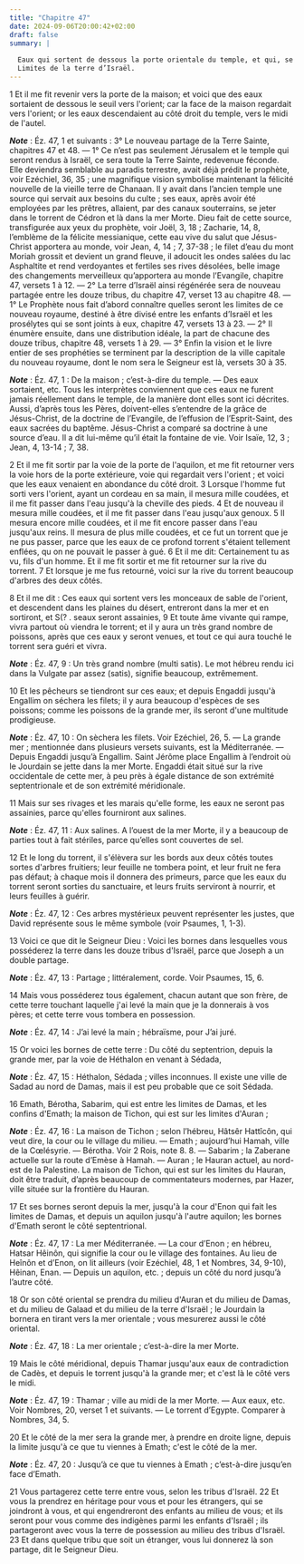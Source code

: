 ```yaml
---
title: "Chapitre 47"
date: 2024-09-06T20:00:42+02:00
draft: false
summary: |
  
  Eaux qui sortent de dessous la porte orientale du temple, et qui, se grossissant à mesure qu’elles avancent, vont se rendre dans la mer Morte dont elles assainissent les eaux.
  Limites de la terre d’Israël.
---
```



1 Et il me fit revenir vers la porte de la maison; et voici que des eaux sortaient de dessous le seuil vers l'orient; car la face de la maison regardait vers l'orient; or les eaux descendaient au côté droit du temple, vers le midi de l'autel.

***Note*** :  Éz. 47, 1 et suivants : 3° Le nouveau partage de la Terre Sainte, chapitres 47 et 48. ― 1° Ce n’est pas seulement Jérusalem et le temple qui seront rendus à Israël, ce sera toute la Terre Sainte, redevenue féconde. Elle deviendra semblable au paradis terrestre, avait déjà prédit le prophète, voir Ezéchiel, 36, 35 ; une magnifique vision symbolise maintenant la félicité nouvelle de la vieille terre de Chanaan. Il y avait dans l’ancien temple une source qui servait aux besoins du culte ; ses eaux, après avoir été employées par les prêtres, allaient, par des canaux souterrains, se jeter dans le torrent de Cédron et là dans la mer Morte. Dieu fait de cette source, transfigurée aux yeux du prophète, voir Joël, 3, 18 ; Zacharie, 14, 8, l’emblème de la félicite messianique, cette eau vive du salut que Jésus-Christ apportera au monde, voir Jean, 4, 14 ; 7, 37-38 ; le filet d’eau du mont Moriah grossit et devient un grand fleuve, il adoucit les ondes salées du lac Asphaltite et rend verdoyantes et fertiles ses
rives désolées, belle image des changements merveilleux qu’apportera au monde l’Evangile, chapitre 47, versets 1 à 12. ― 2° La terre d’Israël ainsi régénérée sera de nouveau partagée entre les douze tribus, du chapitre 47, verset 13 au chapitre 48. ― 1° Le Prophète nous fait d’abord connaître quelles seront les limites de ce nouveau royaume, destiné à être divisé entre les enfants d’Israël et les prosélytes qui se sont joints à eux, chapitre 47, versets 13 à 23. ― 2° Il énumère ensuite, dans une distribution idéale, la part de chacune des douze tribus, chapitre 48, versets 1 à 29. ― 3° Enfin la vision et le livre entier de ses prophéties se terminent par la description de la ville capitale du nouveau royaume, dont le nom sera le Seigneur est là, versets 30 à 35.

***Note*** :  Éz. 47, 1 : De la maison ; c’est-à-dire du temple. ― Des eaux sortaient, etc. Tous les interprètes conviennent que ces eaux ne furent jamais réellement dans le temple, de la manière dont elles sont ici décrites. Aussi, d’après tous les Pères, doivent-elles s’entendre de la grâce de Jésus-Christ, de la doctrine de l’Evangile, de l’effusion de l’Esprit-Saint, des eaux sacrées du baptême. Jésus-Christ a comparé sa doctrine à une source d’eau. Il a dit lui-même qu’il était la fontaine de vie. Voir Isaïe, 12, 3 ; Jean, 4, 13-14 ; 7, 38.

2 Et il me fit sortir par la voie de la porte de l'aquilon, et me fit retourner vers la voie hors de la porte extérieure, voie qui regardait vers l'orient ; et voici que les eaux venaient en abondance du côté droit. 3 Lorsque l'homme fut sorti vers l'orient, ayant un cordeau en sa main, il mesura mille coudées, et il me fit passer dans l'eau jusqu'à la cheville des pieds. 4 Et de nouveau il mesura mille coudées, et il me fit passer dans l'eau jusqu'aux genoux. 5 Il mesura encore mille coudées, et il me fit encore passer dans l'eau jusqu'aux reins. Il mesura de plus mille coudées, et ce fut un torrent que je ne pus passer, parce que les eaux de ce profond torrent s'étaient tellement enflées, qu on ne pouvait le passer à gué. 6 Et il me dit: Certainement tu as vu, fils d'un homme. Et il me fit sortir et me fit retourner sur la rive du torrent. 7 Et lorsque je me fus retourné, voici sur la rive du torrent beaucoup d'arbres des deux côtés.


8 Et il me dit : Ces eaux qui sortent vers les monceaux de sable de l'orient, et descendent dans les plaines du désert, entreront dans la mer et en sortiront, et S(? . seaux seront assainies, 9 Et toute âme vivante qui rampe, vivra partout où viendra le torrent; et il y aura un très grand nombre de poissons, après que ces eaux y seront venues, et tout ce qui aura touché le torrent sera guéri et vivra.

***Note*** :  Éz. 47, 9 : Un très grand nombre (multi satis). Le mot hébreu rendu ici dans la Vulgate par assez (satis), signifie beaucoup, extrêmement.

10 Et les pêcheurs se tiendront sur ces eaux; et depuis Engaddi jusqu'à Engallim on séchera les filets; il y aura beaucoup d'espèces de ses poissons; comme les poissons de la grande mer, ils seront d'une multitude prodigieuse.

***Note*** :  Éz. 47, 10 : On sèchera les filets. Voir Ezéchiel, 26, 5. ― La grande mer ; mentionnée dans plusieurs versets suivants, est la Méditerranée. ― Depuis Engaddi jusqu’à Engallim. Saint Jérôme place Engallim à l’endroit où le Jourdain se jette dans la mer Morte. Engaddi était situé sur la rive occidentale de cette mer, à peu près à égale distance de son extrémité septentrionale et de son extrémité méridionale.

11 Mais sur ses rivages et les marais qu'elle forme, les eaux ne seront pas assainies, parce qu'elles fourniront aux salines.

***Note*** :  Éz. 47, 11 : Aux salines. A l’ouest de la mer Morte, il y a beaucoup de parties tout à fait stériles, parce qu’elles sont couvertes de sel.

12 Et le long du torrent, il s'élèvera sur les bords aux deux côtés toutes sortes d'arbres fruitiers; leur feuille ne tombera point, et leur fruit ne fera pas défaut; à chaque mois il donnera des primeurs, parce que les eaux du torrent seront sorties du sanctuaire, et leurs fruits serviront à nourrir, et leurs feuilles à guérir.

***Note*** :  Éz. 47, 12 : Ces arbres mystérieux peuvent représenter les justes, que David représente sous le même symbole (voir Psaumes, 1, 1-3).


13 Voici ce que dit le Seigneur Dieu : Voici les bornes dans lesquelles vous posséderez la terre dans les douze tribus d'Israël, parce que Joseph a un double partage.

***Note*** :  Éz. 47, 13 : Partage ; littéralement, corde. Voir Psaumes, 15, 6.

14 Mais vous posséderez tous également, chacun autant que son frère, de cette terre touchant laquelle j'ai levé la main que je la donnerais à vos pères; et cette terre vous tombera en possession.

***Note*** :  Éz. 47, 14 : J’ai levé la main ; hébraïsme, pour J’ai juré.


15 Or voici les bornes de cette terre : Du côté du septentrion, depuis la grande mer, par la voie de Héthalon en venant à Sédada,

***Note*** :  Éz. 47, 15 : Héthalon, Sédada ; villes inconnues. Il existe une ville de Sadad au nord de Damas, mais il est peu probable que ce soit Sédada.

16 Emath, Bérotha, Sabarim, qui est entre les limites de Damas, et les confins d'Emath; la maison de Tichon, qui est sur les limites d'Auran ;

***Note*** :  Éz. 47, 16 : La maison de Tichon ; selon l’hébreu, Hâtsêr Hattîcôn, qui veut dire, la cour ou le village du milieu. ― Emath ; aujourd’hui Hamah, ville de la Cœlésyrie. ― Bérotha. Voir 2 Rois, note 8. 8. ― Sabarim ; la Zaberane actuelle sur la route d’Emèse à Hamah. ― Auran ; le Hauran actuel, au nord-est de la Palestine. La maison de Tichon, qui est sur les limites du Hauran, doit être traduit, d’après beaucoup de commentateurs modernes, par Hazer, ville située sur la frontière du Hauran.

17 Et ses bornes seront depuis la mer, jusqu'à la cour d'Enon qui fait les limites de Damas, et depuis un aquilon jusqu'à l'autre aquilon; les bornes d'Emath seront le côté septentrional.

***Note*** :  Éz. 47, 17 : La mer Méditerranée. ― La cour d’Enon ; en hébreu, Hatsar Hêinôn, qui signifie la cour ou le village des fontaines. Au lieu de Heînôn et d’Enon, on lit ailleurs (voir Ezéchiel, 48, 1 et Nombres, 34, 9-10), Hêinan, Enan. ― Depuis un aquilon, etc. ; depuis un côté du nord jusqu’à l’autre côté.

18 Or son côté oriental se prendra du milieu d'Auran et du milieu de Damas, et du milieu de Galaad et du milieu de la terre d'Israël ; le Jourdain la bornera en tirant vers la mer orientale ; vous mesurerez aussi le côté oriental.

***Note*** :  Éz. 47, 18 : La mer orientale ; c’est-à-dire la mer Morte.

19 Mais le côté méridional, depuis Thamar jusqu'aux eaux de contradiction de Cadès, et depuis le torrent jusqu'à la grande mer; et c'est là le côté vers le midi.

***Note*** :  Éz. 47, 19 : Thamar ; ville au midi de la mer Morte. ― Aux eaux, etc. Voir Nombres, 20, verset 1 et suivants. ― Le torrent d’Egypte. Comparer à Nombres, 34, 5.

20 Et le côté de la mer sera la grande mer, à prendre en droite ligne, depuis la limite jusqu'à ce que tu viennes à Emath; c'est le côté de la mer.

***Note*** :  Éz. 47, 20 : Jusqu’à ce que tu viennes à Emath ; c’est-à-dire jusqu’en face d’Emath.


21 Vous partagerez cette terre entre vous, selon les tribus d'Israël. 22 Et vous la prendrez en héritage pour vous et pour les étrangers, qui se joindront à vous, et qui engendreront des enfants au milieu de vous; et ils seront pour vous comme des indigènes parmi les enfants d'Israël ; ils partageront avec vous la terre de possession au milieu des tribus d'Israël. 23 Et dans quelque tribu que soit un étranger, vous lui donnerez là son partage, dit le Seigneur Dieu.

